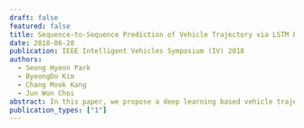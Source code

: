 ```yaml
---
draft: false
featured: false
title: Sequence-to-Sequence Prediction of Vehicle Trajectory via LSTM Encoder-Decoder Architecture
date: 2018-06-28
publication: IEEE Intelligent Vehicles Symposium (IV) 2018
authors:
  - Seong Hyeon Park
  - ByeongDo Kim
  - Chang Mook Kang
  - Jun Won Choi
abstract: In this paper, we propose a deep learning based vehicle trajectory prediction technique which can generate the future trajectory sequence of surrounding vehicles in real time. We employ the encoder-decoder architecture which analyzes the pattern underlying in the past trajectory using the long short-term memory (LSTM) based encoder and generates the future trajectory sequence using the LSTM based decoder. This structure produces the K most likely trajectory candidates over occupancy grid map by employing the beam search technique which keeps the K locally best candidates from the decoder output. The experiments conducted on highway traffic scenarios show that the prediction accuracy of the proposed method is significantly higher than the conventional trajectory prediction techniques.
publication_types: ["1"]
---
```

